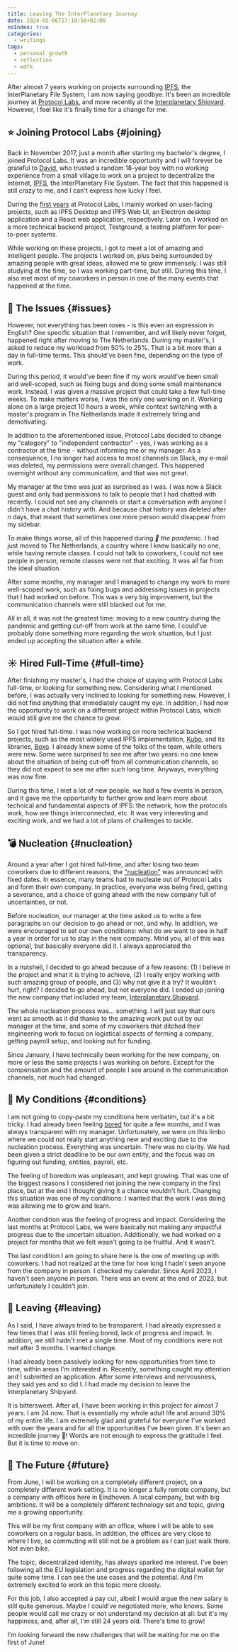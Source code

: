 ```yaml
---
title: Leaving The InterPlanetary Journey
date: 2024-05-06T17:10:50+02:00
noIndex: true
categories:
  - writings
tags:
  - personal growth
  - reflection
  - work
---
```


After almost 7 years working on projects surrounding [IPFS](https://ipfs.tech/), the InterPlanetary File System, I am now saying goodbye. It's been an incredible journey at [Protocol Labs](https://protocol.ai/), and more recently at the [Interplanetary Shipyard](https://ipshipyard.com/). However, I feel like it's finally time for a change for me.

<!--more-->

## ⭐️ Joining Protocol Labs {#joining}

Back in November 2017, just a month after starting my bachelor's degree, I joined Protocol Labs. It was an incredible opportunity and I will forever be grateful to [David](https://daviddias.me/), who trusted a random 18-year boy with no working experience from a small village to work on a project to decentralize the Internet, [IPFS](https://ipfs.tech/), the InterPlanetary File System. The fact that this happened is still crazy to me, and I can't express how lucky I feel.

During the [first years](/2018/10/27/working-at-protocol-labs/) at Protocol Labs, I mainly worked on user-facing projects, such as IPFS Desktop and IPFS Web UI, an Electron desktop application and a React web application, respectively. Later on, I worked on a more technical backend project, Testground, a testing platform for peer-to-peer systems.

While working on these projects, I got to meet a lot of amazing and intelligent people. The projects I worked on, plus being surrounded by amazing people with great ideas, allowed me to grow immensely. I was still studying at the time, so I was working part-time, but still. During this time, I also met most of my coworkers in person in one of the many events that happened at the time.

## 🚨 The Issues {#issues}

However, not everything has been roses - is this even an expression in English? One specific situation that I remember, and will likely never forget, happened right after moving to The Netherlands. During my master's, I asked to reduce my workload from 50% to 25%. That is a bit more than a day in full-time terms. This should've been fine, depending on the type of work.

During this period, it would've been fine if my work would've been small and well-scoped, such as fixing bugs and doing some small maintenance work. Instead, I was given a massive project that could take a few full-time weeks. To make matters worse, I was the only one working on it. Working alone on a large project 10 hours a week, while context switching with a master's program in The Netherlands made it extremely tiring and demotivating.

In addition to the aforementioned issue, Protocol Labs decided to change my "category" to "independent contractor" - yes, I was working as a contractor at the time - without informing me or my manager. As a consequence, I no longer had access to most channels on Slack, my e-mail was deleted, my permissions were overall changed. This happened overnight without any communication, and that was not great.

My manager at the time was just as surprised as I was. I was now a Slack guest and only had permissions to talk to people that I had chatted with recently. I could not see any channels or start a conversation with anyone I didn't have a chat history with. And because chat history was deleted after *n* days, that meant that sometimes one more person would disappear from my sidebar.

To make things worse, all of this happened during *🦠 the pandemic*. I had just moved to The Netherlands, a country where I knew basically no one, while having remote classes. I could not talk to coworkers, I could not see people in person, remote classes were not that exciting. It was all far from the ideal situation.

After some months, my manager and I managed to change my work to more well-scoped work, such as fixing bugs and addressing issues in projects that I had worked on before. This was a very big improvement, but the communication channels were still blacked out for me.

All in all, it was not the greatest time: moving to a new country during the pandemic and getting cut-off from work at the same time. I could've probably done something more regarding the work situation, but I just ended up accepting the situation after a while.

## ☀️ Hired Full-Time {#full-time}

After finishing my master's, I had the choice of staying with Protocol Labs full-time, or looking for something new. Considering what I mentioned before, I was actually very inclined to looking for something new. However, I did not find anything that immediately caught my eye. In addition, I had now the opportunity to work on a different project within Protocol Labs, which would still give me the chance to grow.

So I got hired full-time. I was now working on more technical backend projects, such as the most widely used IPFS implementation, [Kubo](https://github.com/ipfs/kubo), and its libraries, [Boxo](https://github.com/ipfs/boxo). I already knew some of the folks of the team, while others were new. Some were surprised to see me after two years: no one knew about the situation of being cut-off from all communication channels, so they did not expect to see me after such long time. Anyways, everything was now fine.

During this time, I met a lot of new people, we had a few events in person, and it gave me the opportunity to further grow and learn more about technical and fundamental aspects of IPFS: the network, how the protocols work, how are things interconnected, etc. It was very interesting and exciting work, and we had a lot of plans of challenges to tackle.

## 💣 Nucleation {#nucleation}

Around a year after I got hired full-time, and after losing two team coworkers due to different reasons, the ["nucleation"](https://protocol.ai/blog/pl-past-present-future/) was announced with fixed dates. In essence, many teams had to nucleate out of Protocol Labs and form their own company. In practice, everyone was being fired, getting a severance, and a choice of going ahead with the new company full of uncertainties, or not.

Before nucleation, our manager at the time asked us to write a few paragraphs on our decision to go ahead or not, and why. In addition, we were encouraged to set our own conditions: what do we want to see in half a year in order for us to stay in the new company. Mind you, all of this was optional, but basically everyone did it. I always appreciated the transparency.

In a nutshell, I decided to go ahead because of a few reasons: (1) I believe in the project and what it is trying to achieve, (2) I really enjoy working with such amazing group of people, and (3) why not give it a try? It wouldn't hurt, right? I decided to go ahead, but not everyone did. I ended up joining the new company that included my team, [Interplanetary Shipyard](https://blog.ipfs.tech/shipyard-hello-world/).

The whole nucleation process was... something. I will just say that ours went as smooth as it did thanks to the amazing work put out by our manager at the time, and some of my coworkers that ditched their engineering work to focus on logistical aspects of forming a company, getting payroll setup, and looking out for funding.

Since January, I have technically been working for the new company, on more or less the same projects I was working on before. Except for the compensation and the amount of people I see around in the communication channels, not much had changed.

## 📝 My Conditions {#conditions}

I am not going to copy-paste my conditions here verbatim, but it's a bit tricky. I had already been feeling [bored](https://randsinrepose.com/archives/bored-people-quit/) for quite a few months, and I was always transparent with my manager. Unfortunately, we were on this limbo where we could not really start anything new and exciting due to the nucleation process. Everything was uncertain. There was no clarity. We had been given a strict deadline to be our own entity, and the focus was on figuring out funding, entities, payroll, etc.

The feeling of boredom was unpleasant, and kept growing. That was one of the biggest reasons I considered not joining the new company in the first place, but at the end I thought giving it a chance wouldn't hurt. Changing this situation was one of my conditions: I wanted that the work I was doing was allowing me to grow and learn.

Another condition was the feeling of progress and impact. Considering the last months at Protocol Labs, we were basically not making any impactful progress due to the uncertain situation. Additionally, we had worked on a project for months that we felt wasn't going to be fruitful. And it wasn't.

The last condition I am going to share here is the one of meeting up with coworkers. I had not realized at the time for how long I hadn't seen anyone from the company in person. I checked my calendar. Since April 2023, I haven't seen anyone in person. There was an event at the end of 2023, but unfortunately I couldn't join.

## 🚪 Leaving {#leaving}

As I said, I have always tried to be transparent. I had already expressed a few times that I was still feeling bored, lack of progress and impact. In addition, we still hadn't met a single time. Most of my conditions were not met after 3 months. I wanted change.

I had already been passively looking for new opportunities from time to time, within areas I'm interested in. Recently, something caught my attention and I submitted an application. After some interviews and nervousness, they said yes and so did I. I had made my decision to leave the Interplanetary Shipyard.

It is bittersweet. After all, I have been working in this project for almost 7 years. I am 24 now. That is essentially my whole adult life and around 30% of my entire life. I am extremely glad and grateful for everyone I've worked with over the years and for all the opportunities I've been given. It's been an incredible journey 🚀! Words are not enough to express the gratitude I feel. But it is time to move on.

## 🔮 The Future {#future}

From June, I will be working on a completely different project, on a completely different work setting. It is no longer a fully remote company, but a company with offices here in Eindhoven. A local company, but with big ambitions. It will be a completely different technology set and topic, giving me a growing opportunity.

This will be my first company with an office, where I will be able to see coworkers on a regular basis. In addition, the offices are very close to where I live, so commuting will still not be a problem as I can just walk there. Not even bike.

The topic, decentralized identity, has always sparked me interest. I've been following all the EU legislation and progress regarding the digital wallet for quite some time. I can see the use cases and the potential. And I'm extremely excited to work on this topic more closely.

For this job, I also accepted a pay cut, albeit I would argue the new salary is still quite generous. Maybe I could've negotiated more, who knows. Some people would call me crazy or not understand my decision at all: but it's my happiness, and, after all, I'm still 24 years old. There's time to grow!

I'm looking forward the new challenges that will be waiting for me on the first of June!

